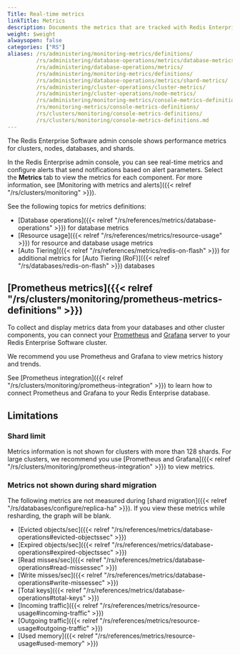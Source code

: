 ```yaml
---
Title: Real-time metrics
linkTitle: Metrics
description: Documents the metrics that are tracked with Redis Enterprise Software.
weight: $weight
alwaysopen: false
categories: ["RS"]
aliases: /rs/administering/monitoring-metrics/definitions/
         /rs/administering/database-operations/metrics/database-metrics/
         /rs/administering/database-operations/metrics/
         /rs/administering/monitoring-metrics/definitions/
         /rs/administering/database-operations/metrics/shard-metrics/
         /rs/administering/cluster-operations/cluster-metrics/
         /rs/administering/cluster-operations/node-metrics/
         /rs/administering/monitoring-metrics/console-metrics-definitions/
         /rs/monitoring-metrics/console-metrics-definitions/
         /rs/clusters/monitoring/console-metrics-definitions/
         /rs/clusters/monitoring/console-metrics-definitions.md
---
```


The Redis Enterprise Software admin console shows performance metrics for clusters, nodes, databases, and shards. 

In the Redis Enterprise admin console, you can see real-time metrics and configure alerts that send notifications based on alert parameters. Select the **Metrics** tab to view the metrics for each component. For more information, see [Monitoring with metrics and alerts]({{< relref "/rs/clusters/monitoring" >}}).

See the following topics for metrics definitions:
- [Database operations]({{< relref "/rs/references/metrics/database-operations" >}}) for database metrics
- [Resource usage]({{< relref "/rs/references/metrics/resource-usage" >}}) for resource and database usage metrics
- [Auto Tiering]({{< relref "/rs/references/metrics/redis-on-flash" >}}) for additional metrics for [Auto Tiering (RoF)]({{< relref "/rs/databases/redis-on-flash" >}}) databases

## [Prometheus metrics]({{< relref "/rs/clusters/monitoring/prometheus-metrics-definitions" >}})

To collect and display metrics data from your databases and other cluster components,
you can connect your [Prometheus](https://prometheus.io/) and [Grafana](https://grafana.com/) server to your Redis Enterprise Software cluster.

We recommend you use Prometheus and Grafana to view metrics history and trends.

See [Prometheus integration]({{< relref "/rs/clusters/monitoring/prometheus-integration" >}}) to learn how to connect Prometheus and Grafana to your Redis Enterprise database.

## Limitations

### Shard limit

Metrics information is not shown for clusters with more than 128 shards. For large clusters, we recommend you use [Prometheus and Grafana]({{< relref "/rs/clusters/monitoring/prometheus-integration" >}}) to view metrics.

### Metrics not shown during shard migration

The following metrics are not measured during [shard migration]({{< relref "/rs/databases/configure/replica-ha" >}}). If you view these metrics while resharding, the graph will be blank.

- [Evicted objects/sec]({{< relref "/rs/references/metrics/database-operations#evicted-objectssec" >}})
- [Expired objects/sec]({{< relref "/rs/references/metrics/database-operations#expired-objectssec" >}})
- [Read misses/sec]({{< relref "/rs/references/metrics/database-operations#read-missessec" >}})
- [Write misses/sec]({{< relref "/rs/references/metrics/database-operations#write-missessec" >}})
- [Total keys]({{< relref "/rs/references/metrics/database-operations#total-keys" >}})
- [Incoming traffic]({{< relref "/rs/references/metrics/resource-usage#incoming-traffic" >}})
- [Outgoing traffic]({{< relref "/rs/references/metrics/resource-usage#outgoing-traffic" >}})
- [Used memory]({{< relref "/rs/references/metrics/resource-usage#used-memory" >}})